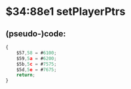 ﻿
# $34:88e1 setPlayerPtrs

<summary></summary>

## (pseudo-)code:
```js
{
	$57,58 = #6100;
	$59,5a = #6200;
	$5b,5c = #7575;
	$5d,5e = #7675;
	return;
}
```



